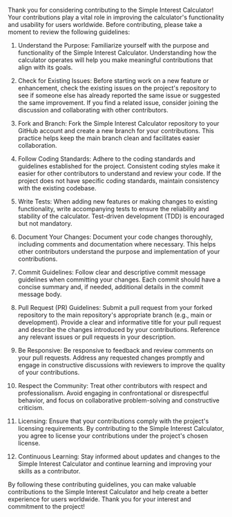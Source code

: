 Thank you for considering contributing to the Simple Interest Calculator! Your contributions play a vital role in improving the calculator's functionality and usability for users worldwide. Before contributing, please take a moment to review the following guidelines:

1. Understand the Purpose: Familiarize yourself with the purpose and functionality of the Simple Interest Calculator. Understanding how the calculator operates will help you make meaningful contributions that align with its goals.

2. Check for Existing Issues: Before starting work on a new feature or enhancement, check the existing issues on the project's repository to see if someone else has already reported the same issue or suggested the same improvement. If you find a related issue, consider joining the discussion and collaborating with other contributors.

3. Fork and Branch: Fork the Simple Interest Calculator repository to your GitHub account and create a new branch for your contributions. This practice helps keep the main branch clean and facilitates easier collaboration.

4. Follow Coding Standards: Adhere to the coding standards and guidelines established for the project. Consistent coding styles make it easier for other contributors to understand and review your code. If the project does not have specific coding standards, maintain consistency with the existing codebase.

5. Write Tests: When adding new features or making changes to existing functionality, write accompanying tests to ensure the reliability and stability of the calculator. Test-driven development (TDD) is encouraged but not mandatory.

6. Document Your Changes: Document your code changes thoroughly, including comments and documentation where necessary. This helps other contributors understand the purpose and implementation of your contributions.

7. Commit Guidelines: Follow clear and descriptive commit message guidelines when committing your changes. Each commit should have a concise summary and, if needed, additional details in the commit message body.

9. Pull Request (PR) Guidelines: Submit a pull request from your forked repository to the main repository's appropriate branch (e.g., main or development). Provide a clear and informative title for your pull request and describe the changes introduced by your contributions. Reference any relevant issues or pull requests in your description.

10. Be Responsive: Be responsive to feedback and review comments on your pull requests. Address any requested changes promptly and engage in constructive discussions with reviewers to improve the quality of your contributions.

11. Respect the Community: Treat other contributors with respect and professionalism. Avoid engaging in confrontational or disrespectful behavior, and focus on collaborative problem-solving and constructive criticism.

12. Licensing: Ensure that your contributions comply with the project's licensing requirements. By contributing to the Simple Interest Calculator, you agree to license your contributions under the project's chosen license.

13. Continuous Learning: Stay informed about updates and changes to the Simple Interest Calculator and continue learning and improving your skills as a contributor.

By following these contributing guidelines, you can make valuable contributions to the Simple Interest Calculator and help create a better experience for users worldwide. Thank you for your interest and commitment to the project!





